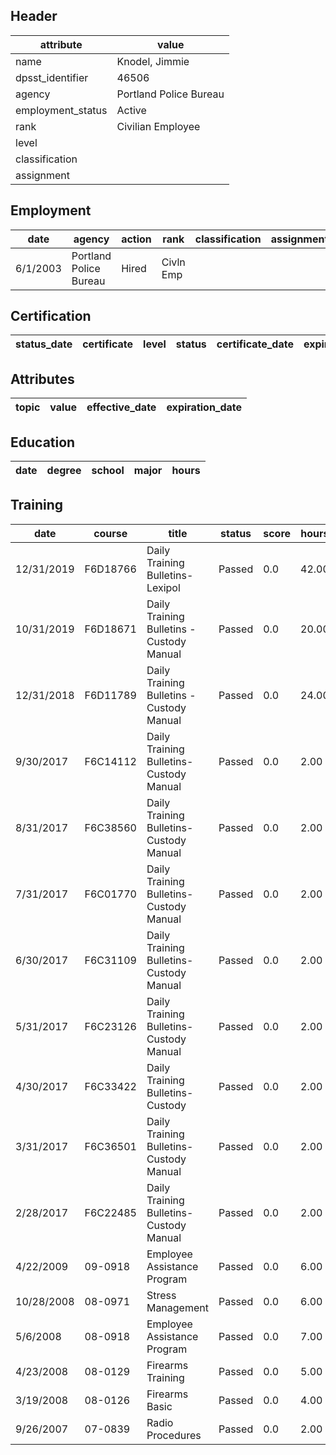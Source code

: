 ## Header
| attribute | value |
| --------- | ----- |
| name | Knodel, Jimmie |
| dpsst_identifier | 46506 |
| agency | Portland Police Bureau |
| employment_status | Active |
| rank | Civilian Employee |
| level |  |
| classification |  |
| assignment |  |
## Employment
| date | agency | action | rank | classification | assignment |
| ---- | ------ | ------ | ---- | -------------- | ---------- |
| 6/1/2003 | Portland Police Bureau | Hired | Civln Emp |  |  |
## Certification
| status_date | certificate | level | status | certificate_date | expiration_date | probation_date |
| ----------- | ----------- | ----- | ------ | ---------------- | --------------- | -------------- |
## Attributes
| topic | value | effective_date | expiration_date |
| ----- | ----- | -------------- | --------------- |
## Education
| date | degree | school | major | hours |
| ---- | ------ | ------ | ----- | ----- |
## Training
| date | course | title | status | score | hours |
| ---- | ------ | ----- | ------ | ----- | ----- |
| 12/31/2019 | F6D18766 | Daily Training Bulletins- Lexipol | Passed | 0.0 | 42.00 |
| 10/31/2019 | F6D18671 | Daily Training Bulletins - Custody Manual | Passed | 0.0 | 20.00 |
| 12/31/2018 | F6D11789 | Daily Training Bulletins - Custody Manual | Passed | 0.0 | 24.00 |
| 9/30/2017 | F6C14112 | Daily Training Bulletins-Custody Manual | Passed | 0.0 | 2.00 |
| 8/31/2017 | F6C38560 | Daily Training Bulletins- Custody Manual | Passed | 0.0 | 2.00 |
| 7/31/2017 | F6C01770 | Daily Training Bulletins- Custody Manual | Passed | 0.0 | 2.00 |
| 6/30/2017 | F6C31109 | Daily Training Bulletins- Custody Manual | Passed | 0.0 | 2.00 |
| 5/31/2017 | F6C23126 | Daily Training Bulletins- Custody Manual | Passed | 0.0 | 2.00 |
| 4/30/2017 | F6C33422 | Daily Training Bulletins-Custody | Passed | 0.0 | 2.00 |
| 3/31/2017 | F6C36501 | Daily Training Bulletins-Custody Manual | Passed | 0.0 | 2.00 |
| 2/28/2017 | F6C22485 | Daily Training Bulletins-Custody Manual | Passed | 0.0 | 2.00 |
| 4/22/2009 | 09-0918 | Employee Assistance Program | Passed | 0.0 | 6.00 |
| 10/28/2008 | 08-0971 | Stress Management | Passed | 0.0 | 6.00 |
| 5/6/2008 | 08-0918 | Employee Assistance Program | Passed | 0.0 | 7.00 |
| 4/23/2008 | 08-0129 | Firearms Training | Passed | 0.0 | 5.00 |
| 3/19/2008 | 08-0126 | Firearms Basic | Passed | 0.0 | 4.00 |
| 9/26/2007 | 07-0839 | Radio Procedures | Passed | 0.0 | 2.00 |
